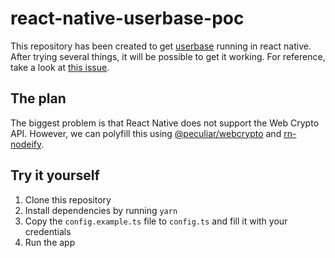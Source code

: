 # react-native-userbase-poc

This repository has been created to get [userbase](http://userbase.com) running in react native. After trying several things, it will be possible to get it working. For reference, take a look at [this issue](https://github.com/smallbets/userbase/issues/275).

## The plan

The biggest problem is that React Native does not support the Web Crypto API. However, we can polyfill this using [@peculiar/webcrypto](https://github.com/PeculiarVentures/webcrypto) and [rn-nodeify](https://github.com/tradle/rn-nodeify).

## Try it yourself

1. Clone this repository
2. Install dependencies by running `yarn`
3. Copy the `config.example.ts` file to `config.ts` and fill it with your credentials
4. Run the app
